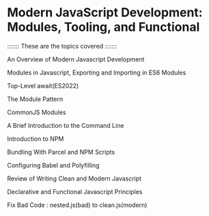 # Modern JavaScript Development: Modules, Tooling, and Functional

::::::: These are the topics covered :::::::

An Overview of Modern Javascript Development

Modules in Javascript, Exporting and Importing in ES6 Modules

Top-Level await(ES2022)

The Module Pattern

CommonJS Modules

A Brief Introduction to the Command Line

Introduction to NPM

Bundling With Parcel and NPM Scripts

Configuring Babel and Polyfilling

Review of Writing Clean and Modern Javascript

Declarative and Functional Javascript Principles

Fix Bad Code : nested.js(bad) to clean.js(modern)
